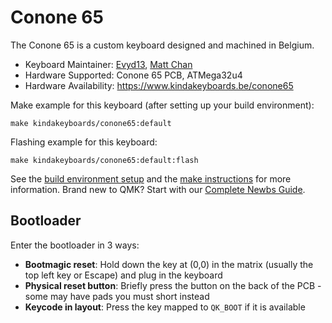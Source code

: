 # Conone 65

The Conone 65 is a custom keyboard designed and machined in Belgium.

* Keyboard Maintainer: [Evyd13](https://github.com/evyd13), [Matt Chan](https://github.com/mattchan)
* Hardware Supported: Conone 65 PCB, ATMega32u4
* Hardware Availability: https://www.kindakeyboards.be/conone65

Make example for this keyboard (after setting up your build environment):

    make kindakeyboards/conone65:default

Flashing example for this keyboard:

    make kindakeyboards/conone65:default:flash

See the [build environment setup](https://docs.qmk.fm/#/getting_started_build_tools) and the [make instructions](https://docs.qmk.fm/#/getting_started_make_guide) for more information. Brand new to QMK? Start with our [Complete Newbs Guide](https://docs.qmk.fm/#/newbs).

## Bootloader

Enter the bootloader in 3 ways:

* **Bootmagic reset**: Hold down the key at (0,0) in the matrix (usually the top left key or Escape) and plug in the keyboard
* **Physical reset button**: Briefly press the button on the back of the PCB - some may have pads you must short instead
* **Keycode in layout**: Press the key mapped to `QK_BOOT` if it is available